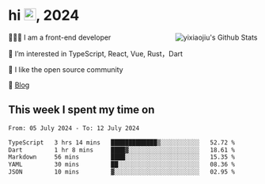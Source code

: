 <h1> hi <img src="https://raw.githubusercontent.com/blackcater/blackcater/main/images/Hi.gif" height="24" />, 2024 </h1>

<img align="right" src="https://bad-apple-github-readme.vercel.app/api?show_icons=true&hide_title=true&hide_rank=true&count_private=true&show_bg=1&username=yixiaojiu" alt="yixiaojiu's Github Stats"/>

🧑🏻‍💻 I am a front-end developer

👀 I’m interested in TypeScript, React, Vue, Rust，Dart

💖 I like the open source community

📝 [Blog](https://note.yixiaojiu.top)

## This week I spent my time on

<!--START_SECTION:waka-->

```txt
From: 05 July 2024 - To: 12 July 2024

TypeScript   3 hrs 14 mins   █████████████▒░░░░░░░░░░░   52.72 %
Dart         1 hr 8 mins     ████▓░░░░░░░░░░░░░░░░░░░░   18.61 %
Markdown     56 mins         ████░░░░░░░░░░░░░░░░░░░░░   15.35 %
YAML         30 mins         ██░░░░░░░░░░░░░░░░░░░░░░░   08.36 %
JSON         10 mins         ▓░░░░░░░░░░░░░░░░░░░░░░░░   02.95 %
```

<!--END_SECTION:waka-->
